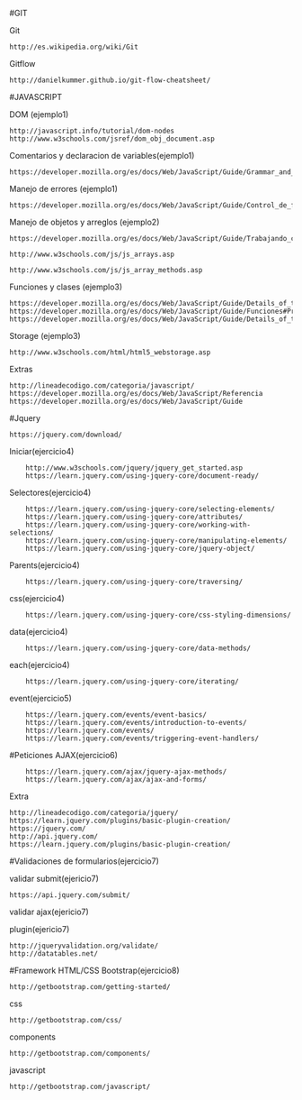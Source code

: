 #GIT

Git

	http://es.wikipedia.org/wiki/Git

Gitflow 

	http://danielkummer.github.io/git-flow-cheatsheet/

#JAVASCRIPT	

DOM (ejemplo1)

	http://javascript.info/tutorial/dom-nodes
	http://www.w3schools.com/jsref/dom_obj_document.asp

Comentarios y declaracion de variables(ejemplo1)

	https://developer.mozilla.org/es/docs/Web/JavaScript/Guide/Grammar_and_types

Manejo de errores (ejemplo1)

	https://developer.mozilla.org/es/docs/Web/JavaScript/Guide/Control_de_flujo_y_manejo_de_errores

Manejo de objetos y arreglos (ejemplo2)

	https://developer.mozilla.org/es/docs/Web/JavaScript/Guide/Trabajando_con_objectos#Objetos_y_propiedades
	
	http://www.w3schools.com/js/js_arrays.asp
	
	http://www.w3schools.com/js/js_array_methods.asp

Funciones y clases (ejemplo3)

	https://developer.mozilla.org/es/docs/Web/JavaScript/Guide/Details_of_the_Object_Model
	https://developer.mozilla.org/es/docs/Web/JavaScript/Guide/Funciones#Predefined_functions
	https://developer.mozilla.org/es/docs/Web/JavaScript/Guide/Details_of_the_Object_Model

Storage (ejemplo3)

	http://www.w3schools.com/html/html5_webstorage.asp

Extras
	
	http://lineadecodigo.com/categoria/javascript/
	https://developer.mozilla.org/es/docs/Web/JavaScript/Referencia
	https://developer.mozilla.org/es/docs/Web/JavaScript/Guide

#Jquery 
	
	https://jquery.com/download/

Iniciar(ejercicio4)

		http://www.w3schools.com/jquery/jquery_get_started.asp
		https://learn.jquery.com/using-jquery-core/document-ready/

Selectores(ejercicio4)

		https://learn.jquery.com/using-jquery-core/selecting-elements/
		https://learn.jquery.com/using-jquery-core/attributes/
		https://learn.jquery.com/using-jquery-core/working-with-selections/		
		https://learn.jquery.com/using-jquery-core/manipulating-elements/
		https://learn.jquery.com/using-jquery-core/jquery-object/

Parents(ejercicio4)

		https://learn.jquery.com/using-jquery-core/traversing/

css(ejercicio4)

		https://learn.jquery.com/using-jquery-core/css-styling-dimensions/

data(ejercicio4)
	
		https://learn.jquery.com/using-jquery-core/data-methods/

each(ejercicio4)

		https://learn.jquery.com/using-jquery-core/iterating/

event(ejercicio5)

		https://learn.jquery.com/events/event-basics/
		https://learn.jquery.com/events/introduction-to-events/
		https://learn.jquery.com/events/
		https://learn.jquery.com/events/triggering-event-handlers/

#Peticiones AJAX(ejercicio6)

		https://learn.jquery.com/ajax/jquery-ajax-methods/
		https://learn.jquery.com/ajax/ajax-and-forms/		

Extra

	http://lineadecodigo.com/categoria/jquery/
	https://learn.jquery.com/plugins/basic-plugin-creation/
	https://jquery.com/
	http://api.jquery.com/
	https://learn.jquery.com/plugins/basic-plugin-creation/



#Validaciones de formularios(ejercicio7)

validar submit(ejericio7)

	https://api.jquery.com/submit/

validar ajax(ejericio7)

plugin(ejericio7)
	
	http://jqueryvalidation.org/validate/
	http://datatables.net/



#Framework HTML/CSS Bootstrap(ejercicio8)
	
	http://getbootstrap.com/getting-started/

css

	http://getbootstrap.com/css/

components

	http://getbootstrap.com/components/

javascript

	http://getbootstrap.com/javascript/